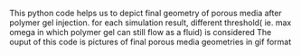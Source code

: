 This python code helps us to depict final geometry of porous media after polymer gel injection.
for each simulation result, different threshold( ie. max omega in which polymer gel can still flow as a fluid) is considered 
The ouput of this code is pictures of final porous media geometries in gif format
